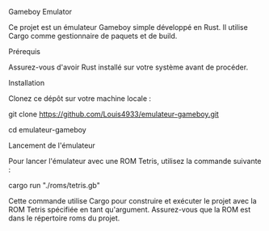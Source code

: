 Gameboy Emulator

Ce projet est un émulateur Gameboy simple développé en Rust. Il utilise Cargo comme gestionnaire de paquets et de build.

Prérequis

Assurez-vous d'avoir Rust installé sur votre système avant de procéder.

Installation

Clonez ce dépôt sur votre machine locale :

git clone https://github.com/Louis4933/emulateur-gameboy.git

cd emulateur-gameboy

Lancement de l'émulateur

Pour lancer l'émulateur avec une ROM Tetris, utilisez la commande suivante :

cargo run "./roms/tetris.gb"

Cette commande utilise Cargo pour construire et exécuter le projet avec la ROM Tetris spécifiée en tant qu'argument. Assurez-vous que la ROM est dans le répertoire roms du projet.